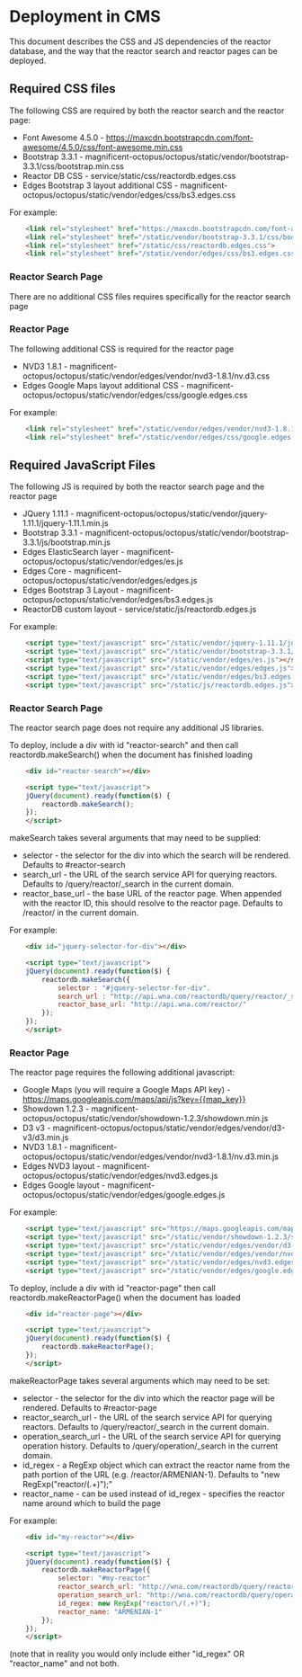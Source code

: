 # Deployment in CMS

This document describes the CSS and JS dependencies of the reactor database, and the way that the reactor search
and reactor pages can be deployed.

## Required CSS files

The following CSS are required by both the reactor search and the reactor page:

* Font Awesome 4.5.0 - https://maxcdn.bootstrapcdn.com/font-awesome/4.5.0/css/font-awesome.min.css
* Bootstrap 3.3.1 - magnificent-octopus/octopus/static/vendor/bootstrap-3.3.1/css/bootstrap.min.css
* Reactor DB CSS - service/static/css/reactordb.edges.css
* Edges Bootstrap 3 layout additional CSS - magnificent-octopus/octopus/static/vendor/edges/css/bs3.edges.css

For example:

```html
    <link rel="stylesheet" href="https://maxcdn.bootstrapcdn.com/font-awesome/4.5.0/css/font-awesome.min.css">
    <link rel="stylesheet" href="/static/vendor/bootstrap-3.3.1/css/bootstrap.min.css">
    <link rel="stylesheet" href="/static/css/reactordb.edges.css">
    <link rel="stylesheet" href="/static/vendor/edges/css/bs3.edges.css">
```

### Reactor Search Page

There are no additional CSS files requires specifically for the reactor search page

### Reactor Page

The following additional CSS is required for the reactor page

* NVD3 1.8.1 - magnificent-octopus/octopus/static/vendor/edges/vendor/nvd3-1.8.1/nv.d3.css
* Edges Google Maps layout additional CSS - magnificent-octopus/octopus/static/vendor/edges/css/google.edges.css

For example:

```html
    <link rel="stylesheet" href="/static/vendor/edges/vendor/nvd3-1.8.1/nv.d3.css">
    <link rel="stylesheet" href="/static/vendor/edges/css/google.edges.css">
```

## Required JavaScript Files

The following JS is required by both the reactor search page and the reactor page

* JQuery 1.11.1 - magnificent-octopus/octopus/static/vendor/jquery-1.11.1/jquery-1.11.1.min.js
* Bootstrap 3.3.1 - magnificent-octopus/octopus/static/vendor/bootstrap-3.3.1/js/bootstrap.min.js
* Edges ElasticSearch layer - magnificent-octopus/octopus/static/vendor/edges/es.js
* Edges Core - magnificent-octopus/octopus/static/vendor/edges/edges.js
* Edges Bootstrap 3 Layout - magnificent-octopus/octopus/static/vendor/edges/bs3.edges.js
* ReactorDB custom layout - service/static/js/reactordb.edges.js

For example:

```html
    <script type="text/javascript" src="/static/vendor/jquery-1.11.1/jquery-1.11.1.min.js"></script>
    <script type="text/javascript" src="/static/vendor/bootstrap-3.3.1/js/bootstrap.min.js"></script>
    <script type="text/javascript" src="/static/vendor/edges/es.js"></script>
    <script type="text/javascript" src="/static/vendor/edges/edges.js"></script>
    <script type="text/javascript" src="/static/vendor/edges/bs3.edges.js"></script>
    <script type="text/javascript" src="/static/js/reactordb.edges.js"></script>
```

### Reactor Search Page

The reactor search page does not require any additional JS libraries.

To deploy, include a div with id "reactor-search" and then call reactordb.makeSearch() when the document has finished loading

```html
    <div id="reactor-search"></div>

    <script type="text/javascript">
    jQuery(document).ready(function($) {
        reactordb.makeSearch();
    });
    </script>
```

makeSearch takes several arguments that may need to be supplied:

* selector - the selector for the div into which the search will be rendered.  Defaults to #reactor-search
* search_url - the URL of the search service API for querying reactors.  Defaults to /query/reactor/_search in the current domain.
* reactor_base_url - the base URL of the reactor page.  When appended with the reactor ID, this should resolve to the reactor page.  Defaults to /reactor/ in the current domain.

For example:

```html
    <div id="jquery-selector-for-div"></div>

    <script type="text/javascript">
    jQuery(document).ready(function($) {
        reactordb.makeSearch({
            selector : "#jquery-selector-for-div".
            search_url : "http://api.wna.com/reactordb/query/reactor/_search",
            reactor_base_url: "http://api.wna.com/reactor/"
        });
    });
    </script>
```

### Reactor Page

The reactor page requires the following additional javascript:

* Google Maps (you will require a Google Maps API key) - https://maps.googleapis.com/maps/api/js?key={{map_key}}
* Showdown 1.2.3 - magnificent-octopus/octopus/static/vendor/showdown-1.2.3/showdown.min.js
* D3 v3 - magnificent-octopus/octopus/static/vendor/edges/vendor/d3-v3/d3.min.js
* NVD3 1.8.1 - magnificent-octopus/octopus/static/vendor/edges/vendor/nvd3-1.8.1/nv.d3.min.js
* Edges NVD3 layout - magnificent-octopus/octopus/static/vendor/edges/nvd3.edges.js
* Edges Google layout - magnificent-octopus/octopus/static/vendor/edges/google.edges.js

For example:

```html
    <script type="text/javascript" src="https://maps.googleapis.com/maps/api/js?key={{map_key}}"></script>
    <script type="text/javascript" src="/static/vendor/showdown-1.2.3/showdown.min.js"></script>
    <script type="text/javascript" src="/static/vendor/edges/vendor/d3-v3/d3.min.js"></script>
    <script type="text/javascript" src="/static/vendor/edges/vendor/nvd3-1.8.1/nv.d3.js"></script>
    <script type="text/javascript" src="/static/vendor/edges/nvd3.edges.js"></script>
    <script type="text/javascript" src="/static/vendor/edges/google.edges.js"></script>
```

To deploy, include a div with id "reactor-page" then call reactordb.makeReactorPage() when the document has loaded

```html
    <div id="reactor-page"></div>

    <script type="text/javascript">
    jQuery(document).ready(function($) {
        reactordb.makeReactorPage();
    });
    </script>
```

makeReactorPage takes several arguments which may need to be set:

* selector - the selector for the div into which the reactor page will be rendered.  Defaults to #reactor-page
* reactor_search_url - the URL of the search service API for querying reactors.  Defaults to /query/reactor/_search in the current domain.
* operation_search_url - the URL of the search service API for querying operation history.  Defaults to /query/operation/_search in the current domain.
* id_regex - a RegExp object which can extract the reactor name from the path portion of the URL (e.g. /reactor/ARMENIAN-1).  Defaults to "new RegExp("reactor\/(.+)");"
* reactor_name - can be used instead of id_regex - specifies the reactor name around which to build the page

For example:

```html
    <div id="my-reactor"></div>

    <script type="text/javascript">
    jQuery(document).ready(function($) {
        reactordb.makeReactorPage({
            selector: "#my-reactor"
            reactor_search_url: "http://wna.com/reactordb/query/reactor/_search",
            operation_search_url: "http://wna.com/reactordb/query/operation/_search",
            id_regex: new RegExp("reactor\/(.+)");
            reactor_name: "ARMENIAN-1"
        });
    });
    </script>
```

(note that in reality you would only include either "id_regex" OR "reactor_name" and not both.